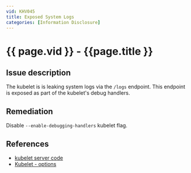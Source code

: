 ```yaml
---
vid: KHV045
title: Exposed System Logs
categories: [Information Disclosure]
---
```


# {{ page.vid }} - {{page.title }}

## Issue description

The kubelet is is leaking system logs via the `/logs` endpoint. This endpoint is exposed as part of the kubelet's debug handlers.

## Remediation

Disable `--enable-debugging-handlers` kubelet flag.

## References

- [kubelet server code](https://github.com/kubernetes/kubernetes/blob/4a6935b31fcc4d1498c977d90387e02b6b93288f/pkg/kubelet/server/server.go)
- [Kubelet - options](https://kubernetes.io/docs/reference/command-line-tools-reference/kubelet/#options)
